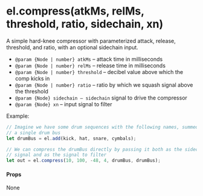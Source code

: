 # el.compress(atkMs, relMs, threshold, ratio, sidechain, xn)

A simple hard-knee compressor with parameterized attack, release, threshold,
and ratio, with an optional sidechain input.

* `@param {Node | number} atkMs` – attack time in milliseconds
* `@param {Node | number} relMs` – release time in milliseconds
* `@param {Node | number} threshold` – decibel value above which the comp kicks in
* `@param {Node | number} ratio` – ratio by which we squash signal above the threshold
* `@param {Node} sidechain – sidechain` signal to drive the compressor
* `@param {Node} xn` – input signal to filter

Example:

```js
// Imagine we have some drum sequences with the following names, summed into
// a single drum bus
let drumBus = el.add(kick, hat, snare, cymbals);

// We can compress the drumBus directly by passing it both as the sidechain
// signal and as the signal to filter
let out = el.compress(10, 100, -48, 4, drumBus, drumBus);
```

#### Props

None
